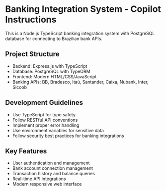 # Banking Integration System - Copilot Instructions

This is a Node.js TypeScript banking integration system with PostgreSQL database for connecting to Brazilian bank APIs.

## Project Structure
- Backend: Express.js with TypeScript
- Database: PostgreSQL with TypeORM
- Frontend: Modern HTML/CSS/JavaScript
- Banking APIs: BB, Bradesco, Itaú, Santander, Caixa, Nubank, Inter, Sicoob

## Development Guidelines
- Use TypeScript for type safety
- Follow RESTful API conventions
- Implement proper error handling
- Use environment variables for sensitive data
- Follow security best practices for banking integrations

## Key Features
- User authentication and management
- Bank account connection management
- Transaction history and balance queries
- Real-time API integrations
- Modern responsive web interface